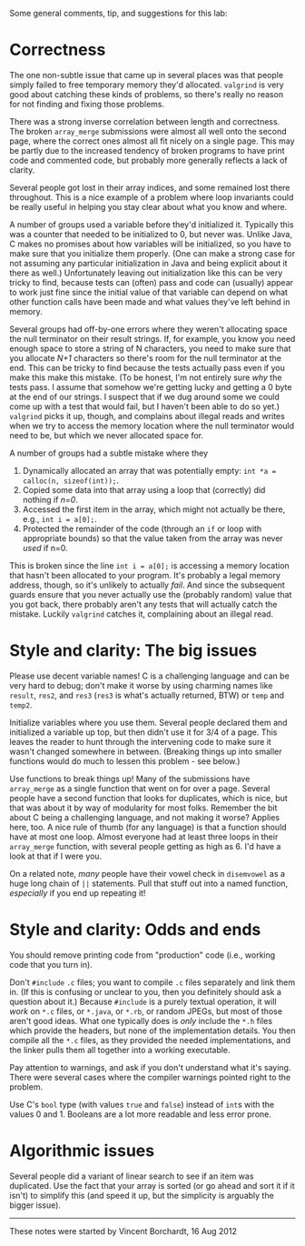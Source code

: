 Some general comments, tip, and suggestions for this lab:

# Correctness

The one non-subtle issue that came up in several places was that
    people simply failed to free temporary memory they'd allocated.
    `valgrind` is very good about catching these kinds of problems, so
    there's really no reason for not finding and fixing those problems.

There was a strong inverse correlation between length and
    correctness. The broken `array_merge` submissions were almost all
    well onto the second page, where the correct ones almost all fit
    nicely on a single page. This may be partly due to the increased
    tendency of broken programs to have print code and commented code,
    but probably more generally reflects a lack of clarity.

Several people got lost in their array indices, and some remained
    lost there throughout. This is a nice example of a problem where
    loop invariants could be really useful in helping you stay clear
    about what you know and where.

A number of groups used a variable before they'd initialized it.
    Typically this was a counter that needed to be initialized to 0, but
    never was. Unlike Java, C makes no promises about how variables will
    be initialized, so you have to make sure that you initialize them
    properly. (One can make a strong case for not assuming any
    particular initialization in Java and being explicit about it there
    as well.) Unfortunately leaving out initialization like this can be
    very tricky to find, because tests can (often) pass and code can
    (usually) appear to work just fine since the initial value of that
    variable can depend on what other function calls have been made and
    what values they've left behind in memory.

Several groups had off-by-one errors where they weren't allocating
    space the null terminator on their result strings. If, for example,
    you know you need enough space to store a string of N characters,
    you need to make sure that you allocate *N+1* characters so there's
    room for the null terminator at the end. This can be tricky to find
    because the tests actually pass even if you make this make this
    mistake. (To be honest, I'm not entirely sure *why* the tests pass.
    I assume that somehow we're getting lucky and getting a 0 byte at
    the end of our strings. I suspect that if we dug around some we
    could come up with a test that would fail, but I haven't been able
    to do so yet.) `valgrind` picks it up, though, and complains about
    illegal reads and writes when we try to access the memory location
    where the null terminator would need to be, but which we never
    allocated space for.

A number of groups had a subtle mistake where they 

1. Dynamically allocated an array that was potentially empty: `int *a = calloc(n, sizeof(int));`. 
1. Copied some data into that array using a loop that (correctly) did nothing if *n=0*. 
1. Accessed the first item in the array, which might not actually be there, e.g., `int i = a[0];`. 
1. Protected the remainder of the code (through an `if` or loop with appropriate bounds) so that the value taken from the array was never *used* if n=0.

This is broken since the line `int i = a[0];` is accessing a
memory location that hasn't been allocated to your program. It's
probably a legal memory address, though, so it's unlikely to actually
*fail*. And since the subsequent guards ensure that you never actually
use the (probably random) value that you got back, there probably aren't
any tests that will actually catch the mistake. Luckily `valgrind` catches
it, complaining about an illegal read.

# Style and clarity: The big issues

Please use decent variable names! C is a challenging language and
    can be very hard to debug; don't make it worse by using charming
    names like `result`, `res2`, and `res3` (`res3` is what's actually
    returned, BTW) or `temp` and `temp2`.

Initialize variables where you use them. Several people declared
    them and initialized a variable up top, but then didn't use it for
    3/4 of a page. This leaves the reader to hunt through the
    intervening code to make sure it wasn't changed somewhere in
    between. (Breaking things up into smaller functions would do much to
    lessen this problem - see below.)

Use functions to break things up! Many of the submissions have
    `array_merge` as a single function that went on for over a page. Several people have a
    second function that looks for duplicates, which is nice, but that
    was about it by way of modularity for most folks. Remember the bit
    about C being a challenging language, and not making it worse?
    Applies here, too. A nice rule of thumb (for any language) is that a
    function should have at most one loop. Almost everyone had at least
    three loops in their `array_merge` function, with several people
    getting as high as 6. I'd have a look at that if I were you.

On a related note, *many* people have their vowel check in
        `disemvowel` as a huge long chain of `||` statements. Pull that
        stuff out into a named function, *especially* if you end up
        repeating it!

# Style and clarity: Odds and ends

You should remove printing code from "production" code (i.e.,
    working code that you turn in).

Don't `#include` `.c` files; you want to compile `.c` files
    separately and link them in. (If this is confusing or unclear to
    you, then you definitely should ask a question about it.) Because
    `#include` is a purely textual operation, it will *work* on `*.c`
    files, or `*.java`, or `*.rb`, or random JPEGs, but most of those
    aren't good ideas. What one typically does is *only* include
    the `*.h` files which provide the headers, but none of the
    implementation details. You then compile all the `*.c` files, 
    as they provided the needed implementations, and the
    linker pulls them all together into a working executable.

Pay attention to warnings, and ask if you don't understand what it's
    saying. There were several cases where the compiler warnings pointed
    right to the problem.

Use C's `bool` type (with values `true` and `false`) instead of `int`s
with the values 0 and 1. Booleans are a lot more readable and less error
prone.

# Algorithmic issues

Several people did a variant of linear search to see if an item was
    duplicated. Use the fact that your array is sorted (or go ahead and
    sort it if it isn't) to simplify this (and speed it up, but the
    simplicity is arguably the bigger issue).
    
---

These notes were started by Vincent Borchardt, 16 Aug 2012
